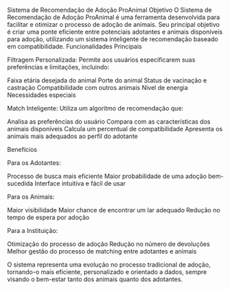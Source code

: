 Sistema de Recomendação de Adoção ProAnimal
Objetivo
O Sistema de Recomendação de Adoção ProAnimal é uma ferramenta desenvolvida para facilitar e otimizar o processo de adoção de animais. Seu principal objetivo é criar uma ponte eficiente entre potenciais adotantes e animais disponíveis para adoção, utilizando um sistema inteligente de recomendação baseado em compatibilidade.
Funcionalidades Principais

Filtragem Personalizada: Permite aos usuários especificarem suas preferências e limitações, incluindo:

Faixa etária desejada do animal
Porte do animal
Status de vacinação e castração
Compatibilidade com outros animais
Nível de energia
Necessidades especiais


Match Inteligente: Utiliza um algoritmo de recomendação que:

Analisa as preferências do usuário
Compara com as características dos animais disponíveis
Calcula um percentual de compatibilidade
Apresenta os animais mais adequados ao perfil do adotante



Benefícios

Para os Adotantes:

Processo de busca mais eficiente
Maior probabilidade de uma adoção bem-sucedida
Interface intuitiva e fácil de usar


Para os Animais:

Maior visibilidade
Maior chance de encontrar um lar adequado
Redução no tempo de espera por adoção


Para a Instituição:

Otimização do processo de adoção
Redução no número de devoluções
Melhor gestão do processo de matching entre adotantes e animais



O sistema representa uma evolução no processo tradicional de adoção, tornando-o mais eficiente, personalizado e orientado a dados, sempre visando o bem-estar tanto dos animais quanto dos adotantes.